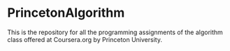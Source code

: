 # PrincetonAlgorithm
This is the repository for all the programming assignments of the algorithm class offered at Coursera.org by Princeton University.
